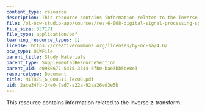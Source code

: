 ```yaml
---
content_type: resource
description: This resource contains information related to the inverse z-transform.
file: /ol-ocw-studio-app/courses/res-6-008-digital-signal-processing-spring-2011/2ace34fb24e07ad7a22a92aa26ed3e5b_MITRES_6_008S11_lec06.pdf
file_size: 357171
file_type: application/pdf
learning_resource_types: []
license: https://creativecommons.org/licenses/by-nc-sa/4.0/
ocw_type: OCWFile
parent_title: Study Materials
parent_type: SupplementalResourceSection
parent_uid: d0980677-5415-3344-6fb0-bae3bb5be0e3
resourcetype: Document
title: MITRES_6_008S11_lec06.pdf
uid: 2ace34fb-24e0-7ad7-a22a-92aa26ed3e5b
---
```

This resource contains information related to the inverse z-transform.